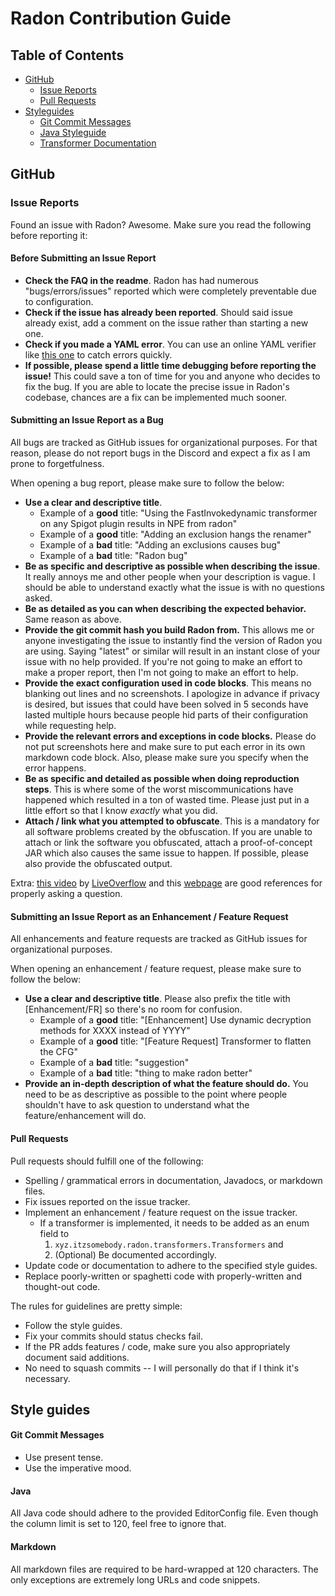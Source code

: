 # Radon Contribution Guide

## Table of Contents
* [GitHub](#github)
    * [Issue Reports](#issue-reports)
    * [Pull Requests](#pull-requests)
* [Styleguides](#styleguides)
    * [Git Commit Messages](#git-commit-messages)
    * [Java Styleguide](#java-styleguide)
    * [Transformer Documentation](#transformer-documentation)

## GitHub
### Issue Reports
Found an issue with Radon? Awesome. Make sure you read the following before reporting it:

#### Before Submitting an Issue Report
* **Check the FAQ in the readme**. Radon has had numerous "bugs/errors/issues" reported which were completely
preventable due to configuration.
* **Check if the issue has already been reported**. Should said issue already exist, add a comment on the issue rather
than starting a new one.
* **Check if you made a YAML error**. You can use an online YAML verifier like
[this one](http://www.yamllint.com/) to catch errors quickly.
* **If possible, please spend a little time debugging before reporting the issue!** This could save a ton of time for
you and anyone who decides to fix the bug. If you are able to locate the precise issue in Radon's codebase, chances are 
a fix can be implemented much sooner.

#### Submitting an Issue Report as a Bug
All bugs are tracked as GitHub issues for organizational purposes. For that reason, please do not report bugs in the
Discord and expect a fix as I am prone to forgetfulness.

When opening a bug report, please make sure to follow the below:
* **Use a clear and descriptive title**.
    * Example of a **good** title: "Using the FastInvokedynamic transformer on any Spigot plugin results in NPE from
      radon"
    * Example of a **good** title: "Adding an exclusion hangs the renamer"
    * Example of a **bad** title: "Adding an exclusions causes bug"
    * Example of a **bad** title: "Radon bug"
* **Be as specific and descriptive as possible when describing the issue**. It really annoys me and other people when
your description is vague. I should be able to understand exactly what the issue is with no questions asked.
* **Be as detailed as you can when describing the expected behavior.** Same reason as above.
* **Provide the git commit hash you build Radon from.** This allows me or anyone investigating the issue to instantly
find the version of Radon you are using. Saying "latest" or similar will result in an instant close of your issue with
no help provided. If you're not going to make an effort to make a proper report, then I'm not going to make an effort to
help.
* **Provide the exact configuration used in code blocks**. This means no blanking out lines and no screenshots. I
apologize in advance if privacy is desired, but issues that could have been solved in 5 seconds have lasted multiple
hours because people hid parts of their configuration while requesting help.
* **Provide the relevant errors and exceptions in code blocks.** Please do not put screenshots here and make sure to put
each error in its own markdown code block. Also, please make sure you specify when the error happens.
* **Be as specific and detailed as possible when doing reproduction steps**. This is where some of the worst
miscommunications have happened which resulted in a ton of wasted time. Please just put in a little effort so that I
know *exactly* what you did.
* **Attach / link what you attempted to obfuscate**. This is a mandatory for all software problems created by the
obfuscation. If you are unable to attach or link the software you obfuscated, attach a proof-of-concept JAR which also
causes the same issue to happen. If possible, please also provide the obfuscated output.

Extra: [this video](https://www.youtube.com/watch?v=53zkBvL4ZB4&vl=en) by
[LiveOverflow](https://github.com/LiveOverflow) and this [webpage](http://www.catb.org/esr/faqs/smart-questions.html)
are good references for properly asking a question.

#### Submitting an Issue Report as an Enhancement / Feature Request
All enhancements and feature requests are tracked as GitHub issues for organizational purposes.

When opening an enhancement / feature request, please make sure to follow the below:
* **Use a clear and descriptive title**. Please also prefix the title with [Enhancement/FR] so there's no room for
confusion.
    * Example of a **good** title: "[Enhancement] Use dynamic decryption methods for XXXX instead of YYYY"
    * Example of a **good** title: "[Feature Request] Transformer to flatten the CFG"
    * Example of a **bad** title: "suggestion"
    * Example of a **bad** title: "thing to make radon better"
* **Provide an in-depth description of what the feature should do.** You need to be as descriptive as possible to the
point where people shouldn't have to ask question to understand what the feature/enhancement will do.

#### Pull Requests
Pull requests should fulfill one of the following:
* Spelling / grammatical errors in documentation, Javadocs, or markdown files.
* Fix issues reported on the issue tracker.
* Implement an enhancement / feature request on the issue tracker.
    * If a transformer is implemented, it needs to be added as an enum field to
        1. `xyz.itzsomebody.radon.transformers.Transformers` and
        2. (Optional) Be documented accordingly.
* Update code or documentation to adhere to the specified style guides.
* Replace poorly-written or spaghetti code with properly-written and thought-out code.

The rules for guidelines are pretty simple:
* Follow the style guides.
* Fix your commits should status checks fail.
* If the PR adds features / code, make sure you also appropriately document said additions.
* No need to squash commits -- I will personally do that if I think it's necessary.

## Style guides
#### Git Commit Messages
* Use present tense.
* Use the imperative mood.

#### Java
All Java code should adhere to the provided EditorConfig file. Even though the column limit is set to 120, feel free to
ignore that.

#### Markdown
All markdown files are required to be hard-wrapped at 120 characters. The only exceptions are extremely long URLs and
code snippets.
